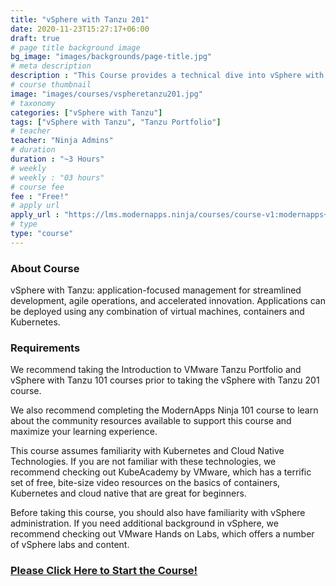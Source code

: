 ```yaml
---
title: "vSphere with Tanzu 201"
date: 2020-11-23T15:27:17+06:00
draft: true
# page title background image
bg_image: "images/backgrounds/page-title.jpg"
# meta description
description : "This Course provides a technical dive into vSphere with Tanzu using the Hands-On Lab"
# course thumbnail
image: "images/courses/vspheretanzu201.jpg"
# taxonomy
categories: ["vSphere with Tanzu"]
tags: ["vSphere with Tanzu", "Tanzu Portfolio"]
# teacher
teacher: "Ninja Admins"
# duration
duration : "~3 Hours"
# weekly
# weekly : "03 hours"
# course fee
fee : "Free!"
# apply url
apply_url : "https://lms.modernapps.ninja/courses/course-v1:modernapps+COU-VT7025+Perpetual/about"
# type
type: "course"
---
```



### About Course

vSphere with Tanzu: application-focused management for streamlined development, agile operations, and accelerated innovation. Applications can be deployed using any combination of virtual machines, containers and Kubernetes.</p>

### Requirements

We recommend taking the Introduction to VMware Tanzu Portfolio and vSphere with Tanzu 101 courses prior to taking the vSphere with Tanzu 201 course.

We also recommend completing the ModernApps Ninja 101 course to learn about the community resources available to support this course and maximize your learning experience.

This course assumes familiarity with Kubernetes and Cloud Native Technologies. If you are not familiar with these technologies, we recommend checking out KubeAcademy by VMware, which has a terrific set of free, bite-size video resources on the basics of containers, Kubernetes and cloud native that are great for beginners.

Before taking this course, you should also have familiarity with vSphere administration. If you need additional background in vSphere, we recommend checking out VMware Hands on Labs, which offers a number of vSphere labs and content.

### [Please Click Here to Start the Course!](https://lms.modernapps.ninja/courses/course-v1:modernapps+COU-VT7025+Perpetual/about)
